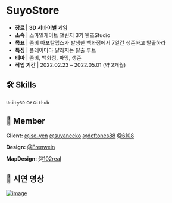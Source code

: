 # SuyoStore
- **장르  |  3D 서바이벌 게임**
- **소속**  |  스마일게이트  챌린지 3기 웬즈Studio
- **목표**  |  좀비 아포칼립스가 발생한 백화점에서 7일간 생존하고 탈출하라
- **특징**  |  플레이마다 달라지는 탈출 루트
- **테마**  |  좀비, 백화점, 파밍, 생존
- **작업 기간**  |  2022.02.23 – 2022.05.01 (약 2개월)


## 🛠 Skills
`Unity3D` `C#` `Github`

## 🧑‍ Member

**Client:** 
[@ise-yen](https://github.com/ise-yen)
[@suyaneeko](https://github.com/suyaneeko)
[@deftones88](https://github.com/deftones88)
[@6108](https://github.com/6108)

**Design:**
[@Erenwein](https://github.com/Erenwein)

**MapDesign:** 
[@102real](https://github.com/102real)



## 🎥 시연 영상
[![image](https://user-images.githubusercontent.com/66158433/168473954-bcca963f-a7ad-4c5f-a47d-0e493db6c423.png)](https://youtu.be/jyFTkEXTauY)
